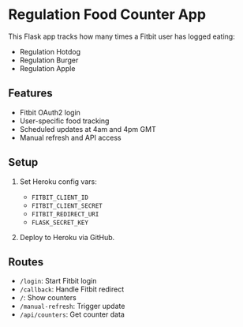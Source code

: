 # Regulation Food Counter App

This Flask app tracks how many times a Fitbit user has logged eating:
- Regulation Hotdog
- Regulation Burger
- Regulation Apple

## Features
- Fitbit OAuth2 login
- User-specific food tracking
- Scheduled updates at 4am and 4pm GMT
- Manual refresh and API access

## Setup
1. Set Heroku config vars:
   - `FITBIT_CLIENT_ID`
   - `FITBIT_CLIENT_SECRET`
   - `FITBIT_REDIRECT_URI`
   - `FLASK_SECRET_KEY`

2. Deploy to Heroku via GitHub.

## Routes
- `/login`: Start Fitbit login
- `/callback`: Handle Fitbit redirect
- `/`: Show counters
- `/manual-refresh`: Trigger update
- `/api/counters`: Get counter data
